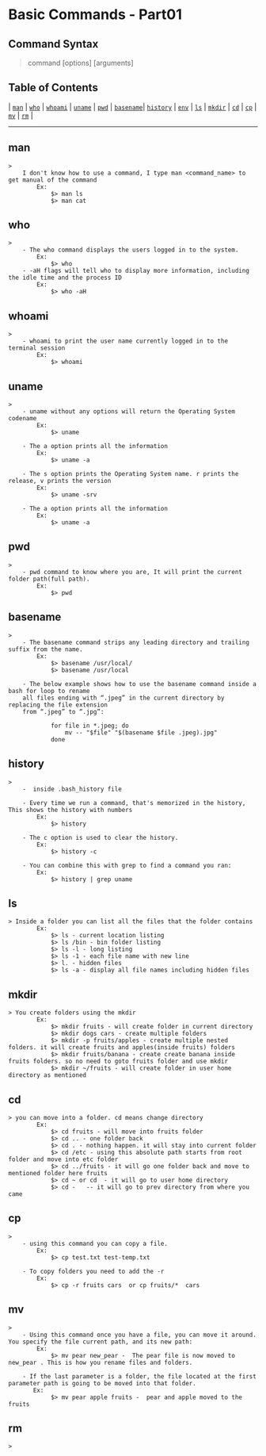 # Basic Commands - Part01

## Command Syntax

> command [options] [arguments]

## Table of Contents

<!-- - [man](#man)
- [who](#who)
- [whoami](#whoami)
- [uname](#uname)
- [pwd](#pwd)
- [basename](#basename)
- [history](#history)
- [env](#env)
- [ls](#ls)
- [mkdir](#mkdir)
- [cd](#cd)
- [cp](#cp)
- [mv](#mv)
- [rm](#rm) -->

<!-- |     |     |           |         |     |               |
|  :---:      |  :---: |:---: |:---: |:---: |:---: |
| [`man`](#man) | [`who`](#who) | [`whoami`](#whoami) | [`uname`](#uname) | [`pwd`](#pwd) | [`basename`](#basename)| [`history`](#history) | [`env`](#env) | [`ls`](#ls) |
| [`mkdir`](#mkdir) | [`cd`](#cd) | [`cp`](#cp) | [`mv`](#mv) | [`rm`](#rm) | -->

| [`man`](#man) | [`who`](#who) | [`whoami`](#whoami) | [`uname`](#uname) | [`pwd`](#pwd) | [`basename`](#basename)| [`history`](#history) | [`env`](#env) | [`ls`](#ls) | [`mkdir`](#mkdir) | [`cd`](#cd) | [`cp`](#cp) | [`mv`](#mv) | [`rm`](#rm) |

-----

## man
    > 
        I don't know how to use a command, I type man <command_name> to get manual of the command
            Ex:
                $> man ls
                $> man cat

## who
    > 
        - The who command displays the users logged in to the system.
            Ex:
                $> who
        - -aH flags will tell who to display more information, including the idle time and the process ID
            Ex:
                $> who -aH

## whoami
    >
        - whoami to print the user name currently logged in to the terminal session
            Ex:
                $> whoami

## uname
    >
        - uname without any options will return the Operating System codename
            Ex: 
                $> uname

        - The a option prints all the information
            Ex: 
                $> uname -a

        - The s option prints the Operating System name. r prints the release, v prints the version
            Ex: 
                $> uname -srv

        - The a option prints all the information
            Ex: 
                $> uname -a

## pwd
    >
        - pwd command to know where you are, It will print the current folder path(full path).
            Ex: 
                $> pwd

## basename
    >
        - The basename command strips any leading directory and trailing suffix from the name.
            Ex: 
                $> basename /usr/local/
                $> basename /usr/local

        - The below example shows how to use the basename command inside a bash for loop to rename   
        all files ending with “.jpeg” in the current directory by replacing the file extension
        from “.jpeg” to “.jpg”:

                for file in *.jpeg; do
                    mv -- "$file" "$(basename $file .jpeg).jpg"
                done

## history
    >
        -  inside .bash_history file

        - Every time we run a command, that's memorized in the history, This shows the history with numbers
            Ex: 
                $> history

        - The c option is used to clear the history. 
            Ex: 
                $> history -c

        - You can combine this with grep to find a command you ran:
            Ex: 
                $> history | grep uname

## ls

    > Inside a folder you can list all the files that the folder contains
            Ex:
                $> ls - current location listing
                $> ls /bin - bin folder listing
                $> ls -l - long listing
                $> ls -1 - each file name with new line
                $> l. - hidden files
                $> ls -a - display all file names including hidden files 

## mkdir

    > You create folders using the mkdir
            Ex:
                $> mkdir fruits - will create folder in current directory
                $> mkdir dogs cars - create multiple folders
                $> mkdir -p fruits/apples - create multiple nested folders. it will create fruits and apples(inside fruits) folders
                $> mkdir fruits/banana - create create banana inside fruits folders. so no need to goto fruits folder and use mkdir
                $> mkdir ~/fruits - will create folder in user home directory as mentioned

## cd

    > you can move into a folder. cd means change directory
            Ex:
                $> cd fruits - will move into fruits folder
                $> cd .. - one folder back
                $> cd . - nothing happen. it will stay into current folder
                $> cd /etc - using this absolute path starts from root folder and move into etc folder
                $> cd ../fruits - it will go one folder back and move to mentioned folder here fruits
                $> cd ~ or cd  - it will go to user home directory
                $> cd -   -- it will go to prev directory from where you came

## cp

    > 
        - using this command you can copy a file.
            Ex: 
                $> cp test.txt test-temp.txt 

        - To copy folders you need to add the -r 
            Ex:
                $> cp -r fruits cars  or cp fruits/*  cars

## mv

    > 
        - Using this command once you have a file, you can move it around. You specify the file current path, and its new path:
            Ex: 
                $> mv pear new_pear -  The pear file is now moved to new_pear . This is how you rename files and folders.

        - If the last parameter is a folder, the file located at the first parameter path is going to be moved into that folder.
           Ex:
                $> mv pear apple fruits -  pear and apple moved to the fruits

## rm

    >
